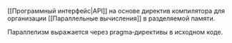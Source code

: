 [[Программный интерфейс|API]] на основе директив компилятора для организации [[Параллельные вычисления]] в разделяемой памяти.  

Параллелизм выражается через pragma‑директивы в исходном коде.